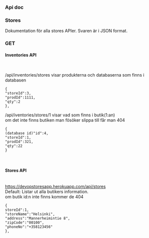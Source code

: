 <h3>Api doc</h3>
<h3>Stores</h3>
Dokumentation för alla stores APIer. Svaren är i JSON format.
<h3>GET</h3>
<h4>Inventories API</h4><br>

/api/inventories/stores
visar produkterna och databaserna som finns i databasen

```
{
"storeId":3,
"prodId":1111,
"qty":2
},
```
/api/iventories/stores/1 
visar vad som finns i butik(1:an)
<br>om det inte finns butiken man fösöker slippa till får man 404
```
{
(database id)"id":4, 
"storeId":1,
"prodId":321,
"qty":22
}
```

<br><h4>Stores API</h4><br>
https://devopstoresapp.herokuapp.com/api/stores
<br>Default: Listar ut alla butikers information.
<br>om butik id:n inte finns kommer de 404


```
{
storeId":1,
"storeName":"Helsinki",
"address":"Mannerheimintie 8",
"zipCode":"00100",
"phoneNo":"+358123456"
},
```
